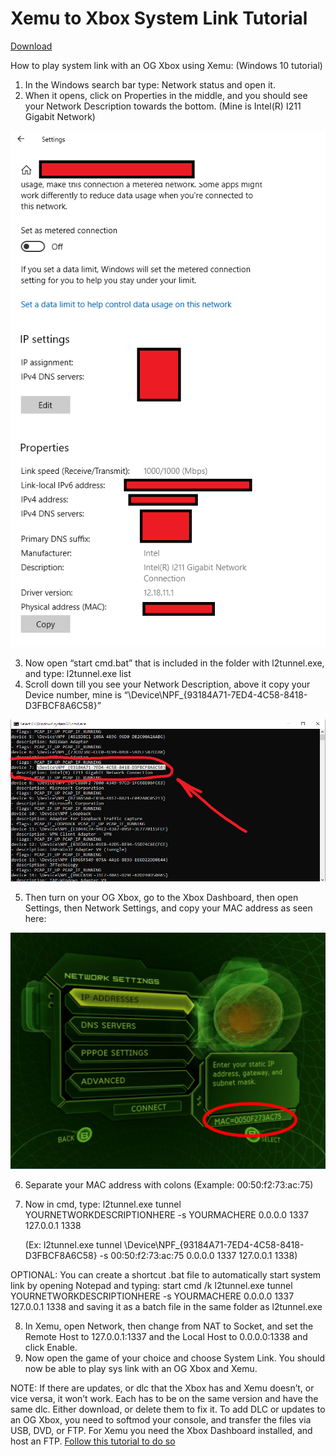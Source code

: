 # Xemu to Xbox System Link Tutorial

[Download](https://github.com/WIFIDarthMaul/Xemu-to-Xbox-System-Link-Tutorial/raw/main/Xemu%20to%20Xbox%20Sys%20Link%20Guide%20(with%20l2tunnel).zip)

How to play system link with an OG Xbox using Xemu:
(Windows 10 tutorial)

1.	In the Windows search bar type: Network status and open it.
2.	When it opens, click on Properties in the middle, and you should see your Network Description towards the bottom. (Mine is Intel(R) I211 Gigabit Network)

![Screenshot](tut1.png)

3.	Now open “start cmd.bat” that is included in the folder with l2tunnel.exe, and type: l2tunnel.exe list
4.	Scroll down till you see your Network Description, above it copy your Device number, mine is “\Device\NPF_{93184A71-7ED4-4C58-8418-D3FBCF8A6C58}”

![Screenshot](tut2.png)
 
5.	Then turn on your OG Xbox, go to the Xbox Dashboard, then open Settings, then Network Settings, and copy your MAC address as seen here:

![Screenshot](tut3.png)

6.	Separate your MAC address with colons (Example: 00:50:f2:73:ac:75)
7.	Now in cmd, type: l2tunnel.exe tunnel YOURNETWORKDESCRIPTIONHERE -s YOURMACHERE 0.0.0.0 1337 127.0.0.1 1338

      (Ex: l2tunnel.exe tunnel \Device\NPF_{93184A71-7ED4-4C58-8418-D3FBCF8A6C58} -s 00:50:f2:73:ac:75 0.0.0.0 1337 127.0.0.1 1338)

OPTIONAL:
	You can create a shortcut .bat file to automatically start system link by opening Notepad and typing: start cmd /k l2tunnel.exe tunnel YOURNETWORKDESCRIPTIONHERE -s YOURMACHERE 0.0.0.0 1337 127.0.0.1 1338 and saving it as a batch file in the same folder as l2tunnel.exe

8.	In Xemu, open Network, then change from NAT to Socket, and set the Remote Host to 127.0.0.1:1337 and the Local Host to 0.0.0.0:1338 and click Enable.
9.	Now open the game of your choice and choose System Link. You should now be able to play sys link with an OG Xbox and Xemu.

NOTE:
If there are updates, or dlc that the Xbox has and Xemu doesn’t, or vice versa, it won’t work. Each has to be on the same version and have the same dlc. Either download, or delete them to fix it. To add DLC or updates to an OG Xbox, you need to softmod your console, and transfer the files via USB, DVD, or FTP. For Xemu you need the Xbox Dashboard installed, and host an FTP. [Follow this tutorial to do so](https://youtu.be/RdnhiXPdlgE)
